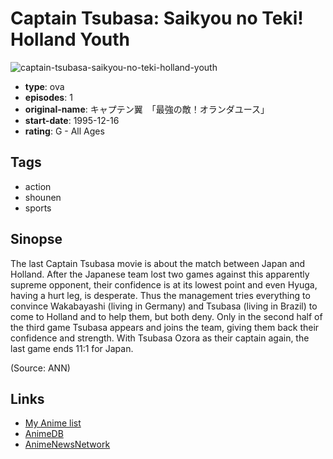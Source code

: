 # Captain Tsubasa: Saikyou no Teki! Holland Youth

![captain-tsubasa-saikyou-no-teki-holland-youth](https://cdn.myanimelist.net/images/anime/1934/110682.jpg)

-   **type**: ova
-   **episodes**: 1
-   **original-name**: キャプテン翼　「最強の敵！オランダユース」
-   **start-date**: 1995-12-16
-   **rating**: G - All Ages

## Tags

-   action
-   shounen
-   sports

## Sinopse

The last Captain Tsubasa movie is about the match between Japan and Holland. After the Japanese team lost two games against this apparently supreme opponent, their confidence is at its lowest point and even Hyuga, having a hurt leg, is desperate. Thus the management tries everything to convince Wakabayashi (living in Germany) and Tsubasa (living in Brazil) to come to Holland and to help them, but both deny. Only in the second half of the third game Tsubasa appears and joins the team, giving them back their confidence and strength. With Tsubasa Ozora as their captain again, the last game ends 11:1 for Japan.

(Source: ANN)

## Links

-   [My Anime list](https://myanimelist.net/anime/2122/Captain_Tsubasa__Saikyou_no_Teki_Holland_Youth)
-   [AnimeDB](http://anidb.info/perl-bin/animedb.pl?show=anime&aid=3972)
-   [AnimeNewsNetwork](http://www.animenewsnetwork.com/encyclopedia/anime.php?id=4612)
